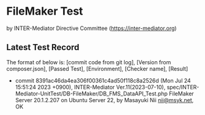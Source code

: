 # FileMaker Test

by INTER-Mediator Directive Committee (https://inter-mediator.org)

## Latest Test Record

The format of below is: [commit code from git log], [Version from composer.json], [Passed Test], [Environment], [Checker name], [Result]

- commit 8391ac46da4ea306f00361c4ad50f118c8a2526d (Mon Jul 24 15:51:24 2023 +0900),
  INTER-Mediator Ver.11(2023-07-10),
  spec/INTER-Mediator-UnitTest/DB-FileMaker/DB_FMS_DataAPI_Test.php
  FileMaker Server 20.1.2.207 on Ubuntu Server 22,
  by Masayuki Nii <nii@msyk.net>, OK
